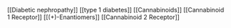 [[Diabetic nephropathy]]
[[type 1 diabetes]]
[[Cannabinoids]]
[[Cannabinoid 1 Receptor]]
[[(+)-Enantiomers]]
[[Cannabinoid 2 Receptor]]
